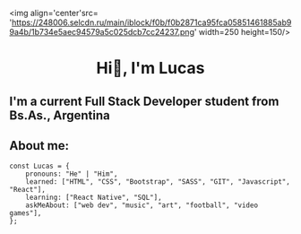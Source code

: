 <img align='center'src= 'https://248006.selcdn.ru/main/iblock/f0b/f0b2871ca95fca05851461885ab99a4b/1b734e5aec94579a5c025dcb7cc24237.png' width=250 height=150/>
<h1 align='center'>Hi👋, I'm Lucas</h1>
<h2>I'm a current Full Stack Developer student from Bs.As., Argentina</h2>


<h2>About me:</h2>

```text
const Lucas = {
    pronouns: "He" | "Him",
    learned: ["HTML", "CSS", "Bootstrap", "SASS", "GIT", "Javascript", "React"],
    learning: ["React Native", "SQL"],
    askMeAbout: ["web dev", "music", "art", "football", "video games"],
};
```

<!-- 
**lucasberardi95/lucasberardi95** is a ✨ _special_ ✨ repository because its `README.md` (this file) appears on your GitHub profile.

Here are some ideas to get you started:

- 🔭 I’m currently working on ...
- 🌱 I’m currently learning ...
- 👯 I’m looking to collaborate on ...
- 🤔 I’m looking for help with ...
- 💬 Ask me about ...
- 📫 How to reach me: ...
- 😄 Pronouns: ...
- ⚡ Fun fact: ...


 -->